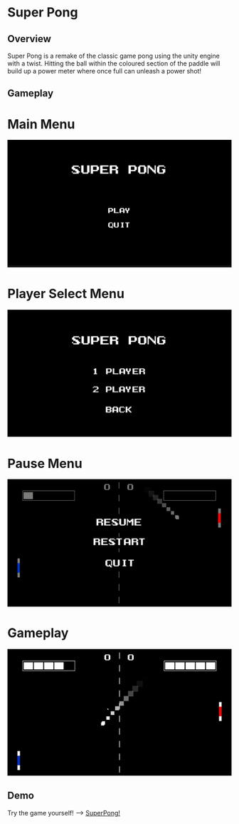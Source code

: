 
# Super Pong




## Overview
Super Pong is a remake of the classic game pong 
using the unity engine with a twist. Hitting the ball within the coloured
section of the paddle will build up a power meter where once full can unleash a 
power shot!



## Gameplay

# Main Menu
![MainMenu](https://github.com/Siwonk2/Super-Pong/blob/master/images/mainmenu.PNG)

# Player Select Menu
![PlayerSelectMenu](https://github.com/Siwonk2/Super-Pong/blob/master/images/PlayerSelect.png)

# Pause Menu
![PauseMenu](https://github.com/Siwonk2/Super-Pong/blob/master/images/pausemenu.png)

# Gameplay
![GamePlay](https://github.com/Siwonk2/Super-Pong/blob/master/images/gameplay.gif)

## Demo
Try the game yourself! -->
[SuperPong!](https://simmer.io/@SIwonkim0206/super-pong)

